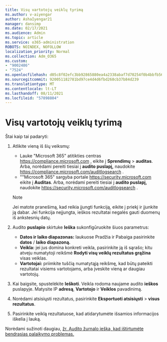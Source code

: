 ```yaml
---
title: Visų vartotojų veiklų tyrimą
ms.author: v-aiyengar
author: AshaIyengar21
manager: dansimp
ms.date: 02/17/2021
ms.audience: Admin
ms.topic: article
ms.service: o365-administration
ROBOTS: NOINDEX, NOFOLLOW
localization_priority: Normal
ms.collection: Adm_O365
ms.custom:
- "9002486"
- "7524"
ms.openlocfilehash: d05c8f02efc3bb92865880ea4a2338abaf7d70254f0b4bbfb566423e62b391dd
ms.sourcegitcommit: 920051182781bd97ce4d4d6fbd268cb37b84d239
ms.translationtype: MT
ms.contentlocale: lt-LT
ms.lasthandoff: 08/11/2021
ms.locfileid: "57898804"
---
```

# <a name="investigate-all-the-users-activities"></a>Visų vartotojų veiklų tyrimą

Štai kaip tai padaryti:

1. Atlikite vieną iš šių veiksmų:
   - Lauke "Microsoft 365" atitikties centras <https://compliance.microsoft.com> , eikite į **Sprendimų** \> **auditas**. Arba, norėdami pereiti tiesiai į **audito puslapį,** naudokite <https://compliance.microsoft.com/auditlogsearch> .
   - ""Microsoft 365" sargyba portale <https://security.microsoft.com> eikite į **Auditas**. Arba, norėdami pereiti tiesiai į **audito puslapį,** naudokite <https://security.microsoft.com/auditlogsearch> .

    > [!NOTE]
    > Jei matote pranešimą, kad reikia įjungti funkciją, eikite į priekį ir įjunkite ją dabar. Jei funkcija neįjungta, ieškos rezultatai negalės gauti duomenų iš ankstesnių datų.

2. Audito **puslapio** skirtuke **Ieška** sukonfigūruokite šiuos parametrus:
   - **Datos ir laiko diapazonas:** laukuose Pradžia ir Pabaiga pasirinkite **datos** / **laiko diapazoną.**
   - **Veikla:** jei jus domina konkreti veikla, pasirinkite ją iš sąrašo; kitu atveju numatytoji reikšmė **Rodyti visų veiklų rezultatus grąžina** visas veiklas.
   - **Vartotojai:** priimkite tuščią numatytąją reikšmę, kad būtų pateikti rezultatai visiems vartotojams, arba įveskite vieną ar daugiau vartotojų.

3. Kai baigsite, spustelėkite **Ieškoti**. Veikla rodoma naujame audito **ieškos** puslapyje. Matysite IP **adresą**, **Vartotojo** ir **Veiklos** pavadinimą.

4. Norėdami atsisiųsti rezultatus, pasirinkite **Eksportuoti atsisiųsti** \> **visus rezultatus**.

5. Pasirinkite veiklą rezultatuose, kad atidarytumėte išsamios informacijos iškelia į lauką.

Norėdami sužinoti daugiau, [žr. Audito žurnalo ieška, kad ištirtumėte bendrąsias palaikymo problemas.](https://docs.microsoft.com/microsoft-365/compliance/auditing-troubleshooting-scenarios)
